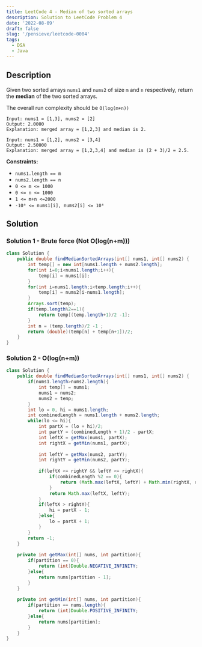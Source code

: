 ```yaml
---
title: LeetCode 4 - Median of two sorted arrays
description: Solution to LeetCode Problem 4
date: '2022-08-09'
draft: false
slug: '/pensieve/leetcode-0004'
tags:
  - DSA
  - Java
---
```


## Description

Given two sorted arrays `nums1` and `nums2` of size `m` and `n` respectively, return the **median** of the two sorted arrays.

The overall run complexity should be `O(log(m+n))`

```example
Input: nums1 = [1,3], nums2 = [2]
Output: 2.0000
Explanation: merged array = [1,2,3] and median is 2.
```

```example
Input: nums1 = [1,2], nums2 = [3,4]
Output: 2.50000
Explanation: merged array = [1,2,3,4] and median is (2 + 3)/2 = 2.5.
```

**Constraints:**
- `nums1.length == m`
- `nums2.length == n`
- `0 <= m <= 1000`
- `0 <= n <= 1000`
- `1 <= m+n <=2000`
- `-10⁶ <= nums1[i], nums2[i] <= 10⁶`

## Solution

### Solution 1 - Brute force (Not O(log(n+m)))

```java
class Solution {
    public double findMedianSortedArrays(int[] nums1, int[] nums2) {
        int temp[] = new int[nums1.length + nums2.length];
        for(int i=0;i<nums1.length;i++){
            temp[i] = nums1[i];
        }
        for(int i=nums1.length;i<temp.length;i++){
            temp[i] = nums2[i-nums1.length];
        }
        Arrays.sort(temp);
        if(temp.length%2==1){
            return temp[(temp.length+1)/2 -1];
        }
        int n = (temp.length)/2 -1 ;
        return (double)(temp[n] + temp[n+1])/2;
    }
}
```

### Solution 2 - O(log(n+m))

```java
class Solution {
    public double findMedianSortedArrays(int[] nums1, int[] nums2) {
        if(nums1.length>nums2.length){
            int temp[] = nums1;
            nums1 = nums2;
            nums2 = temp;
        }
        int lo = 0, hi = nums1.length;
        int combinedLength = nums1.length + nums2.length;
        while(lo <= hi){
            int partX = (lo + hi)/2;
            int partY = (combinedLength + 1)/2 - partX;
            int leftX = getMax(nums1, partX);
            int rightX = getMin(nums1, partX);
            
            int leftY = getMax(nums2, partY);
            int rightY = getMin(nums2, partY);
            
            if(leftX <= rightY && leftY <= rightX){
                if(combinedLength %2 == 0){
                    return (Math.max(leftX, leftY) + Math.min(rightX, rightY))/2.0;
                }
                return Math.max(leftX, leftY);
            } 
            if(leftX > rightY){
                hi = partX - 1;
            }else{
                lo = partX + 1;
            }
        }
        return -1;
    }
    
    private int getMax(int[] nums, int partition){
        if(partition == 0){
            return (int)Double.NEGATIVE_INFINITY;
        }else{
            return nums[partition - 1];
        }
    }
    
    private int getMin(int[] nums, int partition){
        if(partition == nums.length){
            return (int)Double.POSITIVE_INFINITY;
        }else{
            return nums[partition];
        }
    }
}
```